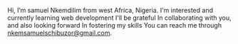 Hi, I’m samuel Nkemdilim from west Africa, Nigeria.
I'm interested and currently learning web development
I'll be grateful In collaborating with you, and also looking forward In fostering my skills 
You can reach me through nkemsamuelschibuzor@gmail.com.

